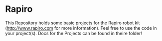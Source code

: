 # Rapiro

This Repository holds some basic projects for the Rapiro robot kit (http://www.rapiro.com for more information). Feel free to 
use the code in your project(s). Docs for the Projects can be found in theire folder! 
